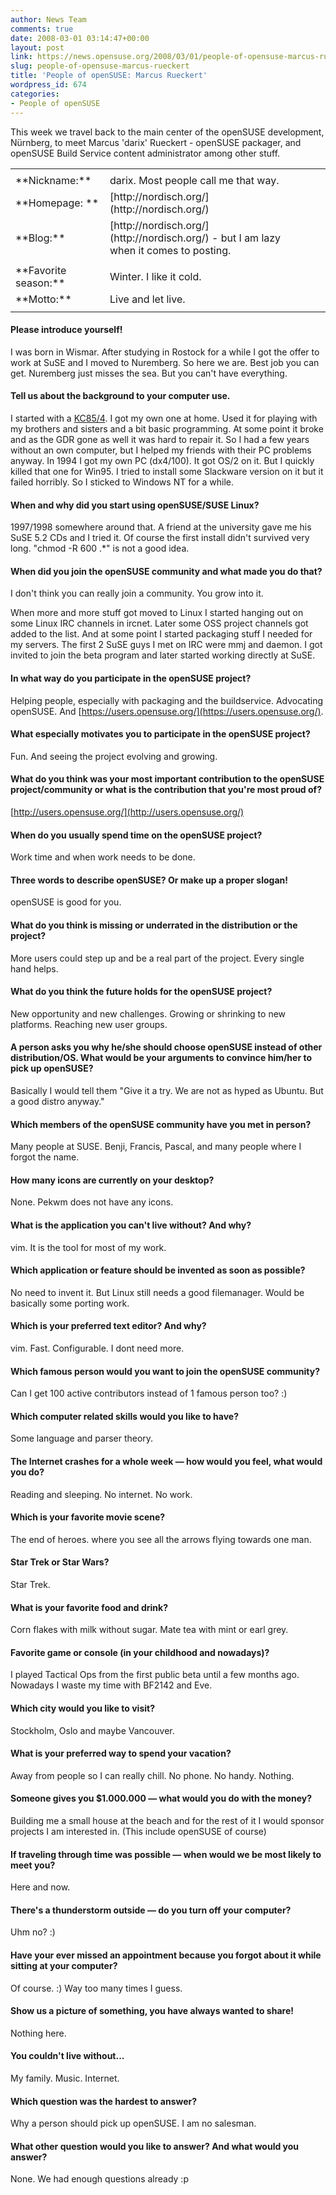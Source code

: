 ```yaml
---
author: News Team
comments: true
date: 2008-03-01 03:14:47+00:00
layout: post
link: https://news.opensuse.org/2008/03/01/people-of-opensuse-marcus-rueckert/
slug: people-of-opensuse-marcus-rueckert
title: 'People of openSUSE: Marcus Rueckert'
wordpress_id: 674
categories:
- People of openSUSE
---
```


This week we travel back to the main center of the openSUSE development, Nürnberg, to meet Marcus 'darix' Rueckert - openSUSE packager, and openSUSE Build Service content administrator among other stuff.

<!-- more -->
<table border="0" >
<tr >

<td >




</td>

<td >




</td>

<td align="right" rowspan="9" >
</td>
</tr>
<tr >

<td >**Nickname:**
</td>

<td >darix. Most people call me that way.
</td>

<td >
</td>
</tr>
<tr >

<td >**Homepage: **
</td>

<td >[http://nordisch.org/](http://nordisch.org/)
</td>

<td >
</td>
</tr>
<tr >

<td >**Blog:**
</td>

<td >[http://nordisch.org/](http://nordisch.org/) - but I am lazy when it comes to posting.
</td>

<td >
</td>
</tr>
<tr >

<td >
</td>

<td >
</td>

<td >
</td>
</tr>
<tr >

<td >**Favorite season:**
</td>

<td >Winter. I like it cold.
</td>

<td >
</td>
</tr>
<tr >

<td >**Motto:**
</td>

<td >Live and let live.
</td>

<td >
</td>
</tr>
<tr >

<td >
</td>

<td >
</td>

<td >
</td>
</tr>
</table>






#### Please introduce yourself!


I was born in Wismar. After studying in Rostock for a while I got the offer to work at SuSE and I moved to Nuremberg. So here we are. Best job you can get. Nuremberg just misses the sea. But you can't have everything.






#### Tell us about the background to your computer use.


I started with a [KC85/4](http://en.wikipedia.org/wiki/KC85). I got my own one at home. Used it for playing with my brothers and sisters and a bit basic programming. At some point it broke and as the GDR gone as well it was hard to repair it. So I had a few years without an own computer, but I helped my friends with their PC problems anyway. In 1994 I got my own PC (dx4/100). It got OS/2 on it. But I quickly killed that one for Win95. I tried to install some Slackware version on it but it failed horribly. So I sticked to Windows NT for a while.






#### When and why did you start using openSUSE/SUSE Linux?


1997/1998 somewhere around that. A friend at the university gave me his SuSE 5.2 CDs and I tried it. Of course the first install didn't survived very long. "chmod -R 600 .*" is not a good idea.






#### When did you join the openSUSE community and what made you do that?


I don't think you can really join a community. You grow into it.

When more and more stuff got moved to Linux I started hanging out on some Linux IRC channels in ircnet. Later some OSS project channels got added to the list. And at some point I started packaging stuff I needed for my servers. The first 2 SuSE guys I met on IRC were mmj and daemon. I got invited to join the beta program and later started working directly at SuSE.






#### In what way do you participate in the openSUSE project?


Helping people, especially with packaging and the buildservice. Advocating openSUSE. And [https://users.opensuse.org/](https://users.opensuse.org/).






#### What especially motivates you to participate in the openSUSE project?


Fun. And seeing the project evolving and growing.






#### What do you think was your most important contribution to the openSUSE project/community or what is the contribution that you're most proud of?


[http://users.opensuse.org/](http://users.opensuse.org/)






#### When do you usually spend time on the openSUSE project?


Work time and when work needs to be done.






#### Three words to describe openSUSE? Or make up a proper slogan!


openSUSE is good for you.






#### What do you think is missing or underrated in the distribution or the project?


More users could step up and be a real part of the project. Every single hand helps.






#### What do you think the future holds for the openSUSE project?


New opportunity and new challenges. Growing or shrinking to new platforms. Reaching new user groups.






#### A person asks you why he/she should choose openSUSE instead of other distribution/OS. What would be your arguments to convince him/her to pick up openSUSE?


Basically I would tell them "Give it a try. We are not as hyped as Ubuntu. But a good distro anyway."






#### Which members of the openSUSE community have you met in person?


Many people at SUSE. Benji, Francis, Pascal, and many people where I forgot the name.






#### How many icons are currently on your desktop?


None. Pekwm does not have any icons.






#### What is the application you can't live without? And why?


vim. It is the tool for most of my work.






#### Which application or feature should be invented as soon as possible?


No need to invent it. But Linux still needs a good filemanager.
Would be basically some porting work.






#### Which is your preferred text editor? And why?


vim. Fast. Configurable. I dont need more.






#### Which famous person would you want to join the openSUSE community?


Can I get 100 active contributors instead of 1 famous person too? :)






#### Which computer related skills would you like to have?


Some language and parser theory.






#### The Internet crashes for a whole week — how would you feel, what would you do?


Reading and sleeping. No internet. No work.






#### Which is your favorite movie scene?


The end of heroes. where you see all the arrows flying towards one man.






#### Star Trek or Star Wars?


Star Trek.






#### What is your favorite food and drink?


Corn flakes with milk without sugar.
Mate tea with mint or earl grey.






#### Favorite game or console (in your childhood and nowadays)?


I played Tactical Ops from the first public beta until a few months ago.
Nowadays I waste my time with BF2142 and Eve.






#### Which city would you like to visit?


Stockholm, Oslo and maybe Vancouver.






#### What is your preferred way to spend your vacation?


Away from people so I can really chill. No phone. No handy. Nothing.






#### Someone gives you $1.000.000 — what would you do with the money?


Building me a small house at the beach and for the rest of it I would sponsor projects I am interested in. (This include openSUSE of course)






#### If traveling through time was possible — when would we be most likely to meet you?


Here and now.






#### There's a thunderstorm outside — do you turn off your computer?


Uhm no? :)






#### Have your ever missed an appointment because you forgot about it while sitting at your computer?


Of course. :) Way too many times I guess.






#### Show us a picture of something, you have always wanted to share!


Nothing here.






#### You couldn't live without...


My family. Music. Internet.






#### Which question was the hardest to answer?


Why a person should pick up openSUSE. I am no salesman.






#### What other question would you like to answer? And what would you answer?


None. We had enough questions already :p

